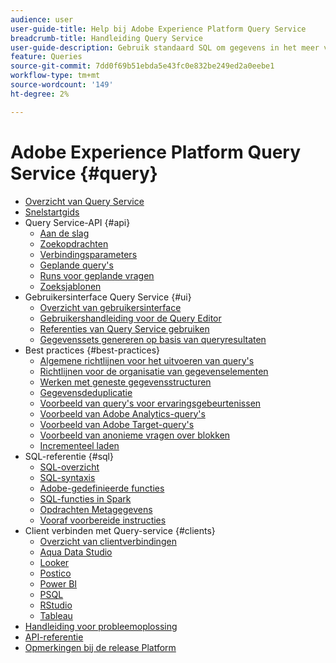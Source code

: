```yaml
---
audience: user
user-guide-title: Help bij Adobe Experience Platform Query Service
breadcrumb-title: Handleiding Query Service
user-guide-description: Gebruik standaard SQL om gegevens in het meer van Gegevens van het Platform te vragen.
feature: Queries
source-git-commit: 7dd0f69b51ebda5e43fc0e832be249ed2a0eebe1
workflow-type: tm+mt
source-wordcount: '149'
ht-degree: 2%

---
```



# Adobe Experience Platform Query Service {#query}

- [Overzicht van Query Service](home.md)
- [Snelstartgids](quickstart.md)
- Query Service-API {#api}
   - [Aan de slag](api/getting-started.md)
   - [Zoekopdrachten](api/queries.md)
   - [Verbindingsparameters](api/connection-parameters.md)
   - [Geplande query&#39;s](api/scheduled-queries.md)
   - [Runs voor geplande vragen](api/runs-scheduled-queries.md)
   - [Zoeksjablonen](api/query-templates.md)
- Gebruikersinterface Query Service {#ui}
   - [Overzicht van gebruikersinterface](ui/overview.md)
   - [Gebruikershandleiding voor de Query Editor](ui/user-guide.md)
   - [Referenties van Query Service gebruiken](ui/credentials.md)
   - [Gegevenssets genereren op basis van queryresultaten](ui/create-datasets.md)
- Best practices {#best-practices}
   - [Algemene richtlijnen voor het uitvoeren van query&#39;s](best-practices/writing-queries.md)
   - [Richtlijnen voor de organisatie van gegevenselementen](./best-practices/organize-data-assets.md)
   - [Werken met geneste gegevensstructuren](best-practices/nested-data-structures.md)
   - [Gegevensdeduplicatie](best-practices/deduplication.md)
   - [Voorbeeld van query&#39;s voor ervaringsgebeurtenissen](best-practices/experience-event-queries.md)
   - [Voorbeeld van Adobe Analytics-query&#39;s](best-practices/adobe-analytics.md)
   - [Voorbeeld van Adobe Target-query&#39;s](best-practices/adobe-target.md)
   - [Voorbeeld van anonieme vragen over blokken](best-practices/anonymous-block.md)
   - [Incrementeel laden](best-practices/incremental-load.md)
- SQL-referentie {#sql}
   - [SQL-overzicht](sql/overview.md)
   - [SQL-syntaxis](sql/syntax.md)
   - [Adobe-gedefinieerde functies](sql/adobe-defined-functions.md)
   - [SQL-functies in Spark](sql/spark-sql-functions.md)
   - [Opdrachten Metagegevens](sql/metadata.md)
   - [Vooraf voorbereide instructies](sql/prepared-statements.md)
- Client verbinden met Query-service {#clients}
   - [Overzicht van clientverbindingen](clients/overview.md)
   - [Aqua Data Studio](clients/aqua-data-studio.md)
   - [Looker](clients/looker.md)
   - [Postico](clients/postico.md)
   - [Power BI](clients/power-bi.md)
   - [PSQL](clients/psql.md)
   - [RStudio](clients/rstudio.md)
   - [Tableau](clients/tableau.md)
- [Handleiding voor probleemoplossing](troubleshooting-guide.md)
- [API-referentie](https://www.adobe.io/experience-platform-apis/references/query-service/)
- [Opmerkingen bij de release Platform](https://www.adobe.com/go/platform-release-notes-en)